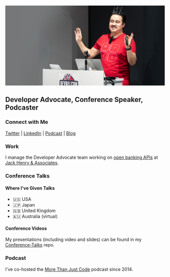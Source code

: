 ![Jaime Lopez Jr](https://github.com/DevWithTheHair/DevWithTheHair/blob/master/jaime-lopez-jr.jpg)

## Developer Advocate, Conference Speaker, Podcaster

### Connect with Me

[Twitter](https://twitter.com/devwiththehair) | [LinkedIn](https://www.linkedin.com/in/jaime-lopez-jr-247b968/) | [Podcast](http://mtjc.fm) | [Blog](http://www.devwiththehair.com)

### Work

I manage the Developer Advocate team working on [open banking APIs](https://banno.com/digital-toolkit/) at [Jack Henry & Associates](https://www.jackhenry.com).

### Conference Talks

#### Where I've Given Talks

- 🇺🇸 USA
- 🇯🇵 Japan
- 🇬🇧 United Kingdom
- 🇦🇺 Australia (virtual)

#### Conference Videos

My presentations (including video and slides) can be found in my [Conference-Talks](https://github.com/DevWithTheHair/Conference-Talks) repo.

### Podcast

I've co-hosted the [More Than Just Code](http://mtjc.fm) podcast since 2014.
